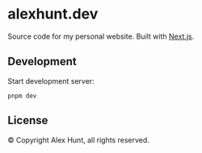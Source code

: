 # alexhunt.dev

Source code for my personal website. Built with [Next.js](https://nextjs.org/).

## Development

Start development server:

    pnpm dev

## License

© Copyright Alex Hunt, all rights reserved.
